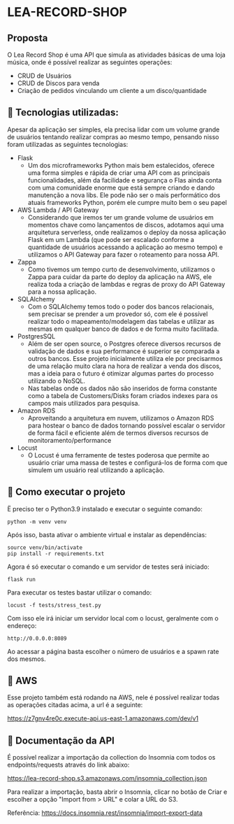 # LEA-RECORD-SHOP

## Proposta

O Lea Record Shop é uma API que simula as atividades básicas de uma loja música, onde é possível realizar as seguintes operações:

- CRUD de Usuários
- CRUD de Discos para venda
- Criação de pedidos vinculando um cliente a um disco/quantidade

## 🧱 Tecnologias utilizadas:

Apesar da aplicação ser simples, ela precisa lidar com um volume grande de usuários tentando realizar compras ao mesmo tempo, pensando nisso foram utilizadas as seguintes tecnologias:

- Flask
    - Um dos microframeworks Python mais bem estalecidos, oferece uma forma simples e rápida de criar uma API com as principais funcionalidades, além da facilidade e segurança o Flas ainda conta com uma comunidade enorme que está sempre criando e dando manutenção a nova libs. Ele pode não ser o mais performático dos atuais frameworks Python, porém ele cumpre muito bem o seu papel
- AWS Lambda / API Gateway
    - Considerando que iremos ter um grande volume de usuários em momentos chave como lançamentos de discos, adotamos aqui uma arquitetura serverless, onde realizamos o deploy da nossa aplicação Flask em um Lambda (que pode ser escalado conforme a quantidade de usuários acessando a aplicação ao mesmo tempo) e utilizamos o API Gateway para fazer o roteamento para nossa API.
- Zappa
    - Como tivemos um tempo curto de desenvolvimento, utilizamos o Zappa para cuidar da parte do deploy da aplicação na AWS, ele realiza toda a criação de lambdas e regras de proxy do API Gateway para a nossa aplicação.
- SQLAlchemy
    - Com o SQLAlchemy temos todo o poder dos bancos relacionais, sem precisar se prender a um provedor só, com ele é possível realizar todo o mapeamento/modelagem das tabelas e utilizar as mesmas em qualquer banco de dados e de forma muito facilitada.
- PostgresSQL
    - Além de ser open source, o Postgres oferece diversos recursos de validação de dados e sua performance é superior se comparada a outros bancos. Esse projeto inicialmente utiliza ele por precisarmos de uma relação muito clara na hora de realizar a venda dos discos, mas a ideia para o futuro é otimizar algumas partes do processo utilizando o NoSQL.
    - Nas tabelas onde os dados não são inseridos de forma constante como a tabela de Customers/Disks foram criados indexes para os campos mais utilizados para pesquisa.
- Amazon RDS
    - Aproveitando a arquitetura em nuvem, utilizamos o Amazon RDS para hostear o banco de dados tornando possível escalar o servidor de forma fácil e eficiente além de termos diversos recursos de monitoramento/performance
- Locust
    - O Locust é uma ferramente de testes poderosa que permite ao usuário criar uma massa de testes e configurá-los de forma com que simulem um usuário real utilizando a aplicação.

## 🚀 Como executar o projeto

Ë preciso ter o Python3.9 instalado e executar o seguinte comando:

    python -m venv venv

Após isso, basta ativar o ambiente virtual e instalar as dependências:

    source venv/bin/activate
    pip install -r requirements.txt

Agora é só executar o comando e um servidor de testes será iniciado:

    flask run

Para executar os testes bastar utilizar o comando:

    locust -f tests/stress_test.py

Com isso ele irá iniciar um servidor local com o locust, geralmente com o endereço:

    http://0.0.0.0:8089

Ao acessar a página basta escolher o número de usuários e a spawn rate dos mesmos.

## 🎲 AWS

Esse projeto também está rodando na AWS, nele é possível realizar todas as operações citadas acima, a url é a seguinte:

https://z7gnv4re0c.execute-api.us-east-1.amazonaws.com/dev/v1

## 🧭 Documentação da API

É possível realizar a importação da collection do Insomnia com todos os endpoints/requests através do link abaixo:

https://lea-record-shop.s3.amazonaws.com/insomnia_collection.json

Para realizar a importação, basta abrir o Insomnia, clicar no botão de Criar e escolher a opção "Import from > URL" e colar a URL do S3.

Referência: https://docs.insomnia.rest/insomnia/import-export-data
